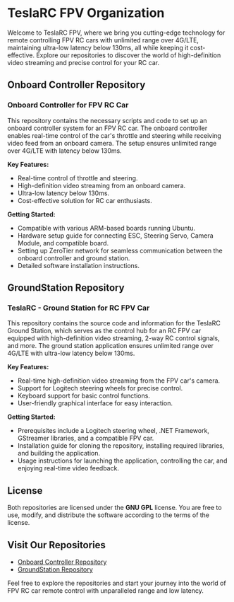 # TeslaRC FPV Organization

Welcome to TeslaRC FPV, where we bring you cutting-edge technology for remote controlling FPV RC cars with unlimited range over 4G/LTE, maintaining ultra-low latency below 130ms, all while keeping it cost-effective. Explore our repositories to discover the world of high-definition video streaming and precise control for your RC car.

## Onboard Controller Repository

### Onboard Controller for FPV RC Car

This repository contains the necessary scripts and code to set up an onboard controller system for an FPV RC car. The onboard controller enables real-time control of the car's throttle and steering while receiving video feed from an onboard camera. The setup ensures unlimited range over 4G/LTE with latency below 130ms.

**Key Features:**
- Real-time control of throttle and steering.
- High-definition video streaming from an onboard camera.
- Ultra-low latency below 130ms.
- Cost-effective solution for RC car enthusiasts.

**Getting Started:**
- Compatible with various ARM-based boards running Ubuntu.
- Hardware setup guide for connecting ESC, Steering Servo, Camera Module, and compatible board.
- Setting up ZeroTier network for seamless communication between the onboard controller and ground station.
- Detailed software installation instructions.

## GroundStation Repository

### TeslaRC - Ground Station for RC FPV Car

This repository contains the source code and information for the TeslaRC Ground Station, which serves as the control hub for an RC FPV car equipped with high-definition video streaming, 2-way RC control signals, and more. The ground station application ensures unlimited range over 4G/LTE with ultra-low latency below 130ms.

**Key Features:**
- Real-time high-definition video streaming from the FPV car's camera.
- Support for Logitech steering wheels for precise control.
- Keyboard support for basic control functions.
- User-friendly graphical interface for easy interaction.

**Getting Started:**
- Prerequisites include a Logitech steering wheel, .NET Framework, GStreamer libraries, and a compatible FPV car.
- Installation guide for cloning the repository, installing required libraries, and building the application.
- Usage instructions for launching the application, controlling the car, and enjoying real-time video feedback.

## License

Both repositories are licensed under the **GNU GPL** license. You are free to use, modify, and distribute the software according to the terms of the license.

## Visit Our Repositories

- [Onboard Controller Repository](https://github.com/teslarc-fpv/Onboard-Controller)
- [GroundStation Repository](https://github.com/teslarc-fpv/GroundStation)

Feel free to explore the repositories and start your journey into the world of FPV RC car remote control with unparalleled range and low latency.
